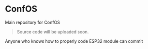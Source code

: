# ConfOS
Main repository for ConfOS

> Source code will be uploaded soon.

Anyone who knows how to properly code ESP32 module can commit
